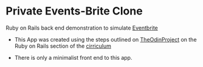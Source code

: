 # Private Events-Brite Clone

Ruby on Rails back end demonstration to simulate [Eventbrite](http://www.eventbrite.com/)

* This App was created using the steps outlined on [TheOdinProject](http://www.theodinproject.com) on the Ruby on Rails section of the [cirriculum](http://www.theodinproject.com/ruby-on-rails/associations?ref=lnav)

* There is only a minimalist front end to this app.
